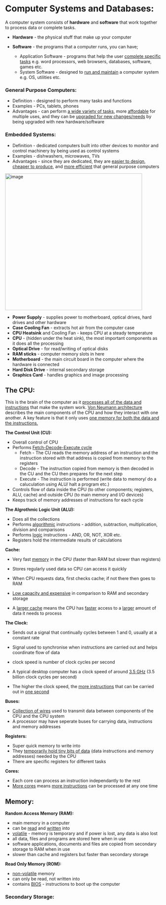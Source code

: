 # Computer Systems and Databases:

A computer system consists of **hardware** and **software** that work together to process data or complete tasks. 

- **Hardware** - the physical stuff that make up your computer
- **Software** - the programs that a computer runs, you can have;

  - Application Software - programs that help the user <ins>complete specific tasks</ins> e.g. word processors, web browsers, databases, software, games etc.
  - System Software - designed to <ins>run and maintain</ins> a computer system e.g. OS, utilities etc.

### General Purpose Computers:
- Definition - designed to perform many tasks and functions
- Examples - PCs, tablets, phones
- Advantages - can perform <ins>a wide variety of tasks</ins>, more <ins>affordable</ins> for multiple uses, and they can be <ins>upgraded for new changes/needs</ins> by 
  being upgraded with new hardware/software

### Embedded Systems:
- Definition - dedicated computers built into other devices to monitor and control machinery by being used as control systems
- Examples - dishwashers, microwaves, TVs
- Advantages - since they are dedicated, they are <ins>easier to design</ins>, <ins>cheaper to produce</ins>, and <ins>more efficient</ins> that general purpose computers

<img width="443" alt="image" src="https://github.com/user-attachments/assets/15284186-5b94-4a67-b224-18765c2bca57" />

- **Power Supply** - supplies power to motherboard, optical drives, hard drives and other hardware
- **Case Cooling Fan** - extracts hot air from the computer case
- **CPU Heatsink** and Cooling Fan - keeps CPU at a steady temperature
- **CPU** - (hidden under the heat sink), the most important components as it does all the processing
- **Optical Drive** - for read/writing of optical disks
- **RAM sticks** - computer memory slots in here
- **Motherboard** - the main circuit board in the computer where the hardware is connected
- **Hard Disk Drive** - internal secondary storage
- **Graphics Card** - handles graphics and image processing

## The CPU:

This is the brain of the computer as it <ins>processes all of the data and instructions</ins> that make the system work. <ins>Von Neumann architecture</ins> describes the main components of the CPU and how they interact with one another. A key feature is that it only uses <ins>one memory for both the data and the instructions.</ins>

**The Control Unit (CU):**
- Overall control of CPU
- Performs <ins>Fetch-Decode-Execute cycle</ins>
  - Fetch - The CU reads the memory address of an instruction and the instruction stored with that address is copied from memory to the registers
  - Decode - The instruction copied from memory is then decoded in the CU and the CU then prepares for the next step
  - Execute - The instruction is performed (write data to memory/ do a caluculation using ALU/ halt a program etc.)
- Controls flow of data inside the CPU (to other components; registers, ALU, cache) and outside CPU (to main memory and I/O devices)
- Keeps track of memory addresses of instructions for each cycle

**The Algrothmic Logic Unit (ALU):**
- Does all the collections
- Performs <ins>algorithmic</ins> instructions - addition, subtraction, multiplication, division and comparisons
- Performs <ins>logic</ins> instructions - AND, OR, NOT, XOR etc.
- Registers hold the intermediate results of calculations

**Cache:**
- Very fast <ins>memory</ins> in the CPU (faster than RAM but slower than registers)
- Stores regularly used data so CPU can access it quickly
- When CPU requests data, first checks cache; if not there then goes to RAM
- <ins>Low capacity and expensive</ins> in comparison to RAM and secondary storage

- A <ins>larger cache</ins> means the CPU has <ins>faster</ins> access to a <ins>larger</ins> amount of data it needs to process

**The Clock:**
- Sends out a signal that continually cycles between 1 and 0, usually at a constant rate
- Signal used to synchronise when instructions are carried out and helps coordinate flow of data
- clock speed is number of clock cycles per second

- A typical desktop computer has a clock speed of around <ins>3.5 GHz</ins> (3.5 billion clock cycles per second)
- The higher the clock speed, the <ins>more instructions</ins> that can be carried out in <ins>one second</ins>

**Buses:**
- <ins>Collection of wires</ins> used to transmit data between components of the CPU and the CPU system
- A processor may have seperate buses for carrying data, instructions and memory addresses

**Registers:**
- Super quick memory to write into
- They <ins>temporarily hold tiny bits of data</ins> (data instructions and memory addresses) needed by the CPU
- There are specific registers for different tasks

**Cores:**
- Each core can process an instruction independantly to the rest
- <ins>More cores</ins> means <ins>more instructions</ins> can be processed at any one time

## Memory:

**Random Access Memory (RAM):**
- main memory in a computer
- can be <ins>read</ins> and <ins>written</ins> into
- <ins>volatile</ins> - memory is temporary and if power is lost, any data is also lost
- all data, files and programs are stored here when in use
- software applications, documents and files are copied from secondary storage to RAM when in use
- slower than cache and registers but faster than secondary storage

**Read Only Memory (ROM):**
- <ins>non-volatile</ins> memory
- can only be read, not written into
- contains <ins>BIOS</ins> - instructions to boot up the computer

### Secondary Storage:
